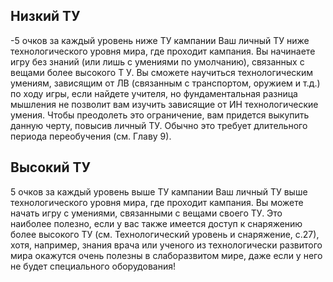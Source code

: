 ## Низкий ТУ
-5 очков за каждый уровень ниже ТУ кампании Ваш личный ТУ ниже технологического уровня мира, где проходит кампания. Вы начинаете игру без знаний (или лишь с умениями
по умолчанию), связанных с вещами более высокого Т У. Вы сможете научиться технологическим умениям, зависящим от ЛВ (связанным с транспортом, оружием и т.д.) по ходу игры, если найдете учителя, но фундаментальная разница мышления не позволит вам изучить зависящие от ИН технологические умения. Чтобы преодолеть это ограничение, вам придется выкупить данную черту, повысив личный ТУ. Обычно это требует длительного периода переобучения (см. Главу 9).

## Высокий ТУ
5 очков за каждый уровень выше ТУ кампании
Ваш личный ТУ выше технологического уровня мира, где проходит кампания. Вы можете начать игру с умениями, связанными с вещами своего ТУ. Это наиболее полезно, если у вас также имеется доступ к снаряжению более высокого ТУ (см. Технологический уровень и снаряжение, с.27), хотя, например, знания врача или ученого из технологически развитого мира окажутся очень полезны в слаборазвитом мире, даже если у него не будет специального оборудования!

